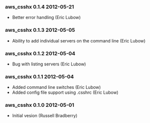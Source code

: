 ### aws_csshx 0.1.4 2012-05-21

 * Better error handling (Eric Lubow)

### aws_csshx 0.1.3 2012-05-05

 * Ability to add individual servers on the command line (Eric Lubow)

### aws_csshx 0.1.2 2012-05-04

 * Bug with listing servers (Eric Lubow)

### aws_csshx 0.1.1 2012-05-04

 * Added command line switches (Eric Lubow)
 * Added config file support using .csshrc (Eric Lubow)

### aws_csshx 0.1.0 2012-05-01

 * Initial vesion (Russell Bradberry)
